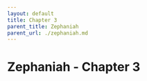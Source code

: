 ```yaml
---
layout: default
title: Chapter 3
parent_title: Zephaniah
parent_url: ./zephaniah.md
---
```


# Zephaniah - Chapter 3
